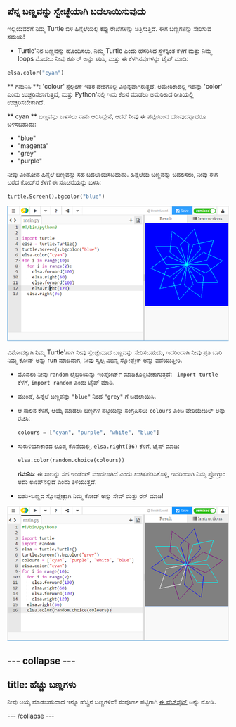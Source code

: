 ## ಪೆನ್ನ ಬಣ್ಣವನ್ನು ಸ್ವೇಚ್ಛೆಯಾಗಿ ಬದಲಾಯಿಸುವುದು

ಇಲ್ಲಿಯವರೆಗೆ ನಿಮ್ಮ Turtle ಬಿಳಿ ಹಿನ್ನೆಲೆಯಲ್ಲಿ ಕಪ್ಪು ರೇಖೆಗಳನ್ನು ಚಿತ್ರಿಸುತ್ತಿದೆ. ಈಗ ಬಣ್ಣಗಳನ್ನು ಸೇರಿಸುವ ಸಮಯ!

- Turtle'ನಿನ ಬಣ್ಣವನ್ನು ಹೊಂದಿಸಲು, ನಿಮ್ಮ Turtle ಎಂದು ಹೆಸರಿಸಿದ ಸ್ಥಳಕ್ಕಿಂತ ಕೆಳಗೆ ಮತ್ತು ನಿಮ್ಮ loops ಮೊದಲು ನೀವು ಕರ್ಸರ್ ಅನ್ನು ಸರಿಸಿ, ಮತ್ತು ಈ ಕೆಳಗಿನವುಗಳನ್ನು ಟೈಪ್ ಮಾಡಿ:

```python
elsa.color("cyan")
```

** ಗಮನಿಸಿ **: 'colour' ಸ್ಪೆಲ್ಲಿಂಗ್ ಇತರ ದೇಶಗಳಲ್ಲಿ ವಿಭಿನ್ನವಾಗಿರುತ್ತದೆ. ಅಮೇರಿಕಾದಲ್ಲಿ ಇದನ್ನು 'color' ಎಂದು ಉಚ್ಚರಿಸಲಾಗುತ್ತದೆ, ಮತ್ತು Python'ನಲ್ಲಿ ಇದು ಕೆಲಸ ಮಾಡಲು ಅಮೆರಿಕಾದ ರೀತಿಯಲ್ಲಿ ಉಚ್ಚರಿಸಬೇಕಾಗಿದೆ.

** cyan ** ಬಣ್ಣವನ್ನು ಬಳಸಲು ನಾನು ಆರಿಸಿದ್ದೇನೆ, ಆದರೆ ನೀವು ಈ ಪಟ್ಟಿಯಿಂದ ಯಾವುದನ್ನಾದರೂ ಬಳಸಬಹುದು:

- "blue"
- "magenta"
- "grey"
- "purple"

ನೀವು ವಿಂಡೋದ ಹಿನ್ನೆಲೆ ಬಣ್ಣವನ್ನು ಸಹ ಬದಲಾಯಿಸಬಹುದು. ಹಿನ್ನೆಲೆಯ ಬಣ್ಣವನ್ನು ಬದಲಿಸಲು, ನೀವು ಈಗ ಬರೆದ ಕೋಡ್‌ನ ಕೆಳಗೆ ಈ ಸೂಚನೆಯನ್ನು ಬಳಸಿ:

```python
turtle.Screen().bgcolor("blue")
```

![](images/colour.png)

ವಿನೋದಕ್ಕಾಗಿ ನಿಮ್ಮ Turtle'ಗಾಗಿ ನೀವು ಸ್ವೇಚ್ಛೆಯಾದ ಬಣ್ಣವನ್ನು ಸೇರಿಸಬಹುದು, ಇದರಿಂದಾಗಿ ನೀವು ಪ್ರತಿ ಬಾರಿ ನಿಮ್ಮ ಕೋಡ್ ಅನ್ನು run ಮಾಡಿದಾಗ, ನೀವು ಸ್ವಲ್ಪ ವಿಭಿನ್ನ ಸ್ನೋಫ್ಲೇಕ್ ಅನ್ನು ಪಡೆಯುತ್ತೀರಿ.

- ಮೊದಲು ನೀವು `random` ಲೈಬ್ರರಿಯನ್ನು ಇಂಪೋರ್ಟ್ ಮಾಡಿಕೊಳ್ಳಬೇಕಾಗುತ್ತದೆ: ` import turtle` ಕೆಳಗೆ, `import random` ಎಂದು ಟೈಪ್ ಮಾಡಿ.

- ಮುಂದೆ, ಹಿನ್ನೆಲೆ ಬಣ್ಣವನ್ನು ` "blue" ` ನಿಂದ ` "grey" ` ಗೆ ಬದಲಾಯಿಸಿ.

- ಆ ಸಾಲಿನ ಕೆಳಗೆ, ಆಯ್ಕೆ ಮಾಡಲು ಬಣ್ಣಗಳ ಪಟ್ಟಿಯನ್ನು ಸಂಗ್ರಹಿಸಲು `colours` ಎಂಬ ವೇರಿಯೇಬಲ್ ಅನ್ನು ರಚಿಸಿ:
    
    ```python
    colours = ["cyan", "purple", "white", "blue"]
    ```

- ಸುರುಳಿಯಾಕಾರದ ಲೂಪ್ನ ಕೊನೆಯಲ್ಲಿ, `elsa.right(36)` ಕೆಳಗೆ, ಟೈಪ್ ಮಾಡಿ:
    
    ```python
    elsa.color(random.choice(colours))  
    ```
    
    **ಗಮನಿಸಿ**: ಈ ಸಾಲನ್ನು ಸಹ ಇಂಡೆಂಟ್ ಮಾಡಲಾಗಿದೆ ಎಂದು ಖಚಿತಪಡಿಸಿಕೊಳ್ಳಿ, ಇದರಿಂದಾಗಿ ನಿಮ್ಮ ಪ್ರೋಗ್ರಾಂ ಅದು ಲೂಪ್‌ನಲ್ಲಿದೆ ಎಂದು ತಿಳಿಯುತ್ತದೆ.

- ಬಹು-ಬಣ್ಣದ ಸ್ನೋಫ್ಲೇಕ್ಗಾಗಿ ನಿಮ್ಮ ಕೋಡ್ ಅನ್ನು ಸೇವ್ ಮತ್ತು ರನ್ ಮಾಡಿ!

![](images/colour-list.png)

## \--- collapse \---

## title: ಹೆಚ್ಚು ಬಣ್ಣಗಳು

ನೀವು ಆಯ್ಕೆ ಮಾಡಬಹುದಾದ ಇನ್ನೂ ಹೆಚ್ಚಿನ ಬಣ್ಣಗಳಿವೆ! ಸಂಪೂರ್ಣ ಪಟ್ಟಿಗಾಗಿ [ಈ ವೆಬ್‌ಸೈಟ್](https://wiki.tcl.tk/37701) ಅನ್ನು ನೋಡಿ.

\--- /collapse \---